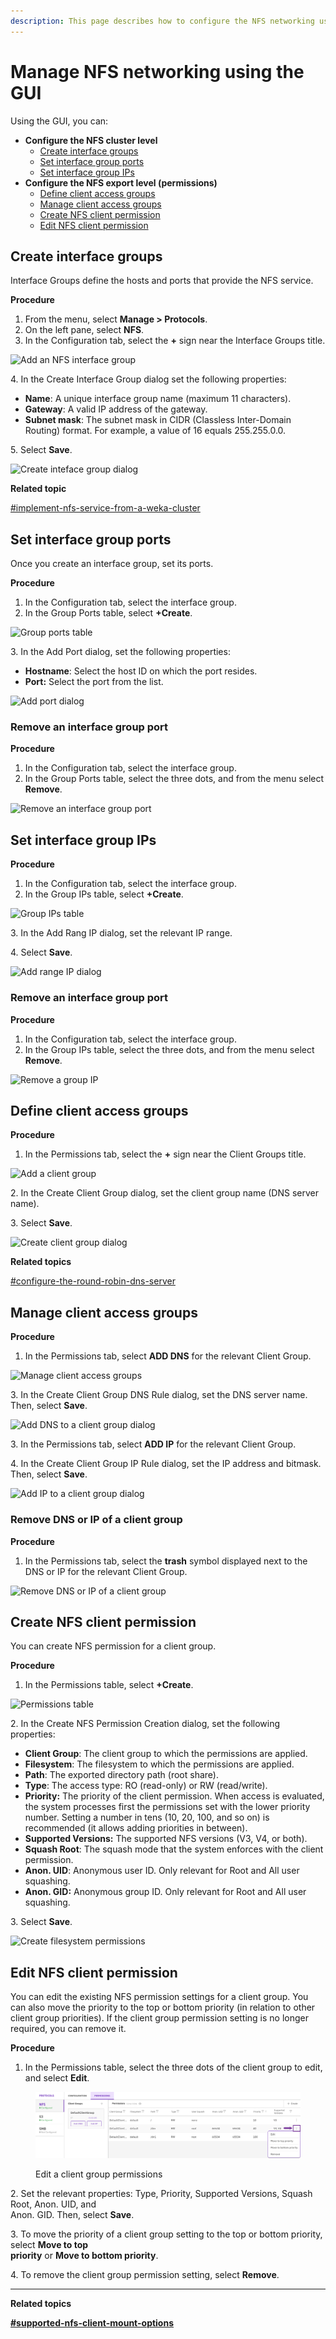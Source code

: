 ```yaml
---
description: This page describes how to configure the NFS networking using the GUI.
---
```


# Manage NFS networking using the GUI

Using the GUI, you can:

* **Configure the NFS cluster level**
  * [Create interface groups](nfs-support.md#create-interface-groups)
  * [Set interface group ports](nfs-support.md#set-interface-group-ports)
  * [Set interface group IPs](nfs-support.md#set-interface-group-ips)
* **Configure the NFS export level (permissions)**
  * [Define client access groups](nfs-support.md#define-client-access-groups)
  * [Manage client access groups](nfs-support.md#manage-client-access-groups)
  * [Create NFS client permission](nfs-support.md#create-nfs-client-permission)
  * [Edit NFS client permission](nfs-support.md#edit-nfs-client-permission)

## Create interface groups <a href="#create-interface-groups" id="create-interface-groups"></a>

Interface Groups define the hosts and ports that provide the NFS service.

**Procedure**

1. From the menu, select **Manage > Protocols**.
2. On the left pane, select **NFS**.
3. In the Configuration tab, select the **+** sign near the Interface Groups title.&#x20;

![Add an NFS interface group](../../.gitbook/assets/wmng\_add\_nfs\_group\_add.png)

4\. In the Create Interface Group dialog set the following properties:

* **Name**: A unique interface group name (maximum 11 characters).
* **Gateway**: A valid IP address of the gateway.
* **Subnet mask**: The subnet mask in CIDR (Classless Inter-Domain Routing) format. For example, a value of 16 equals 255.255.0.0.

5\. Select **Save**.

![Create inteface group dialog](../../.gitbook/assets/wmng\_add\_nfs\_group\_dialog.png)

**Related topic**

[#implement-nfs-service-from-a-weka-cluster](./#implement-nfs-service-from-a-weka-cluster "mention")

## Set interface group ports

Once you create an interface group, set its ports.

**Procedure**

1. In the Configuration tab, select the interface group.
2. In the Group Ports table, select **+Create**.

![Group ports table](../../.gitbook/assets/wmng\_add\_nfs\_group\_ports\_add.png)

3\. In the Add Port dialog, set the following properties:

* **Hostname**: Select the host ID on which the port resides.
* **Port:** Select the port from the list.

![Add port dialog](../../.gitbook/assets/wmng\_add\_nfs\_group\_ports\_dialog.png)

### Remove an interface group port

**Procedure**

1. In the Configuration tab, select the interface group.
2. In the Group Ports table, select the three dots, and from the menu select **Remove**.&#x20;

![Remove an interface group port](../../.gitbook/assets/wmng\_add\_nfs\_group\_ports\_remove.png)

## **Set interface group IPs**

**Procedure**

1. In the Configuration tab, select the interface group.
2. In the Group IPs table, select **+Create**.

![Group IPs table](../../.gitbook/assets/wmng\_add\_nfs\_group\_ips\_add.png)

3\. In the Add Rang IP dialog, set the relevant IP range.

4\. Select **Save**.

![Add range IP dialog](../../.gitbook/assets/wmng\_add\_nfs\_group\_ips\_dialog.png)

### Remove an interface group port

**Procedure**

1. In the Configuration tab, select the interface group.
2. In the Group IPs table, select the three dots, and from the menu select **Remove**.&#x20;

![Remove a group IP](<../../.gitbook/assets/wmng\_add\_nfs\_group\_ip\_remove (1).png>)

## Define client access groups <a href="#define-client-access-groups" id="define-client-access-groups"></a>

**Procedure**

1. In the Permissions tab, select the **+** sign near the Client Groups title.

![Add a client group](../../.gitbook/assets/wmng\_add\_nfs\_client\_group\_add.png)

2\. In the Create Client Group dialog, set the client group name (DNS server name).

3\. Select **Save**.&#x20;

![Create client group dialog](../../.gitbook/assets/wmng\_add\_nfs\_client\_group\_dialog.png)

**Related topics**

[#configure-the-round-robin-dns-server](./#configure-the-round-robin-dns-server "mention")

## Manage client access groups <a href="#manage-client-access-groups" id="manage-client-access-groups"></a>

**Procedure**

1. In the Permissions tab, select **ADD DNS** for the relevant Client Group.

![Manage client access groups](../../.gitbook/assets/wmng\_add\_nfs\_client\_group\_dns-ip-buttons.png)

3\. In the Create Client Group DNS Rule dialog, set the DNS server name. Then, select **Save**.

![Add DNS to a client group dialog](../../.gitbook/assets/wmng\_add\_nfs\_client\_group\_dns\_rule.png)

3\. In the Permissions tab, select **ADD IP** for the relevant Client Group.

4\. In the Create Client Group IP Rule dialog, set the IP address and bitmask. Then, select **Save**.

![Add IP to a client group dialog](../../.gitbook/assets/wmng\_add\_nfs\_client\_group\_ip\_rule.png)

### Remove DNS or IP of a client group

**Procedure**

1. In the Permissions tab, select the **trash** symbol displayed next to the DNS or IP for the relevant Client Group.

![Remove DNS or IP of a client group](../../.gitbook/assets/wmng\_add\_nfs\_group\_ip\_remove.png)

## Create NFS client permission <a href="#create-nfs-client-permission" id="create-nfs-client-permission"></a>

You can create NFS permission for a client group.

**Procedure**

1. In the Permissions table, select **+Create**.

![Permissions table](../../.gitbook/assets/wmng\_add\_NFS\_client\_permissions.png)

2\. In the Create NFS Permission Creation dialog, set the following properties:

* **Client Group**: The client group to which the permissions are applied.
* **Filesystem**: The filesystem to which the permissions are applied.
* **Path**: The exported directory path (root share).
* **Type**: The access type: RO (read-only) or RW (read/write).
* **Priority:** The priority of the client permission. When access is evaluated, the system processes first the permissions set with the lower priority number. Setting a number in tens (10, 20, 100, and so on) is recommended (it allows adding priorities in between).
* **Supported Versions:** The supported NFS versions (V3, V4, or both).
* **Squash Root**: The squash mode that the system enforces with the client permission.
* **Anon. UID**: Anonymous user ID. Only relevant for Root and All user squashing.
* **Anon. GID:** Anonymous group ID. Only relevant for Root and All user squashing.

3\. Select **Save**.

![Create filesystem permissions](../../.gitbook/assets/wmng\_add\_fs\_permission.png)

## Edit NFS client permission <a href="#edit-nfs-client-permission" id="edit-nfs-client-permission"></a>

You can edit the existing NFS permission settings for a client group.  You can also move the priority to the top or bottom priority (in relation to other client group priorities). If the client group permission setting is no longer required, you can remove it.

**Procedure**

1. In the Permissions table, select the three dots of the client group to edit, and select **Edit**.

<figure><img src="../../.gitbook/assets/wmng_edit_nfs_permission.png" alt=""><figcaption><p>Edit a client group permissions</p></figcaption></figure>

2\. Set the relevant properties: Type, Priority, Supported Versions, Squash Root, Anon. UID, and\
&#x20;    Anon. GID. Then, select **Save**.

3\. To move the priority of a client group setting to the top or bottom priority, select **Move to top**\
&#x20;     **priority** or **Move to bottom priority**.

4\. To remove the client group permission setting, select **Remove**.

****

**Related topics**

****[#supported-nfs-client-mount-options](nfs-support.md#supported-nfs-client-mount-options "mention")****

